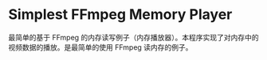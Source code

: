 # Simplest FFmpeg Memory Player
 最简单的基于 FFmpeg 的内存读写例子（内存播放器）。本程序实现了对内存中的视频数据的播放。是最简单的使用 FFmpeg 读内存的例子。
